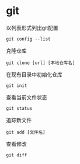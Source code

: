 # git

以列表形式列出git配置

```shell
git config --list
```

克隆仓库

```shell
git clone [url] [本地仓库名]
```

在现有目录中初始化仓库

```shell
git init
```

查看当前文件状态

```shell
git status
```

追踪新文件

```shell
git add [文件名]
```

查看修改

```shell
git diff
```


